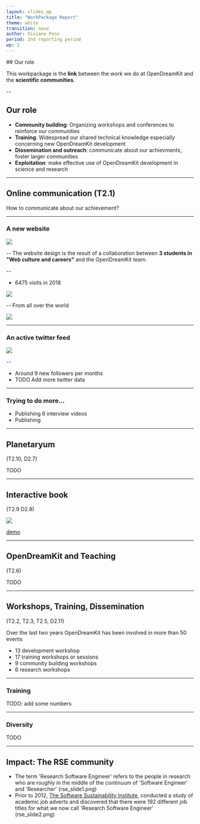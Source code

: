 ```yaml
---
layout: slides_wp
title: "WorkPackage Report"
theme: white
transition: none
author: Viviane Pons
period: 2nd reporting period
wp: 2
---
```


<section data-markdown data-separator="^---\n" data-separator-vertical="^--\n">
## Our role

This workpackage is the **link** between the work we do at OpenDreamKit and the **scientific communities**.

--
## Our role

- **Community building**: Organizing workshops and conferences to reinforce our communities
- **Training**: Widespread our shared technical knowledge especially concerning new OpenDreamKit development
- **Dissemination and outreach**: communicate about our achievments, foster larger communities
- **Exploitation**: make effective use of OpenDreamKit development in science and research 

---
## Online communication (T2.1)

How to communicate about our achievement?


---
### A new website

![](../WP2-website.png)

--
The website design is the result of a collaboration between **3 students in "Web culture and careers"** and the OpenDreamKit team.

--

* 6475 visits in 2018

![](../WP2-visits.png)

--
From all over the world

![](../WP2-site-geo.png)

---
### An active twitter feed

![](../WP2-twitter.png)

--
* Around 9 new followers per months
* TODO Add more twitter data

---
### Trying to do more...

* Publishing 6 interview videos
* Publishing 

---
## Planetaryum 
(T2.10, D2.7)

TODO

---
## Interactive book 
(T2.9 D2.8)

![](../WP2-book.png)

[demo](http://visual.icse.us.edu.pl/LA/index.html)

---
## OpenDreamKit and Teaching 
(T2.6)

TODO

---
## Workshops, Training, Dissemination 
(T2.2, T2.3, T2.5, D2.11)

Over the last two years OpenDreamKit has been involved in more than 50 events

* 13 development workshop
* 17 training workshops or sessions
* 9 community building workshops
* 6 research workshops

---
### Training

TODO: add some numbers

---
### Diversity

TODO

---
## Impact: The RSE community

* The term 'Research Software Engineer' refers to the people in research who are roughly in the middle of the continuum of 'Software Engineer' and 'Researcher' (rse_slide1.png)
* Prior to 2012, [The Software Sustainability Institute](https://www.software.ac.uk/), conducted a study of academic job adverts and discovered that there were 192 different job titles for what we now call 'Research Software Engineer' (rse_slide2.png)




</section>


